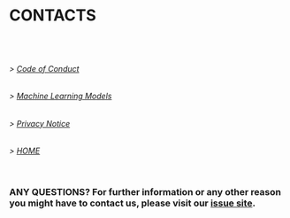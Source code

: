 # CONTACTS
<pre>


</pre>
###### > [Code of Conduct](CODE_OF_CONDUCT.md)
###### > [Machine Learning Models](ML.md)
###### > [Privacy Notice](PRIVACY_NOTICE.md)
###### > [HOME](index.md)

<pre>
</pre>

### ANY QUESTIONS? For further information or any other reason you might have to contact us, please visit our [issue site](https://github.com/hm-sAIn/sAIn/issues).